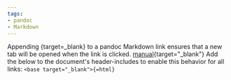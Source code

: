 ```yaml
---
tags:
- pandoc
- Markdown
---
```


Appending {target=\_blank} to a pandoc Markdown link ensures that a new
tab will be opened when the link is clicked.
[manual](https://pandoc.org/MANUAL){target="_blank"} Add the below to
the document's header-includes to enable this behavior for all links:
`<base target="_blank">{=html}`
